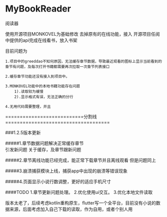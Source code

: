 # MyBookReader
阅读器

使用开源项目MONKOVEL为基础修改
去掉原有的在线功能，接入 开源项目任阅中提供的api完成在线看书，放入书架

目前问题为
   
    1.项目中的greeddao不知何原因，无法缓存章节数据，导致最近观看的图标上显示当前看到的章节有问题，及每次打开书籍都需要再次拉取一次章节列表接口
     
    2.缓存章节功能还没有接入到项目中。  
       
    3.MONKOVEL功能中的本地书籍功能存在问题
        1).读取较为缓慢
        2).显示格式有误，无法正确的分行
      
    4.无用代码需要整理，并且




===========================分割线====================================

###1.2.5版本更新

#####1.章节数据问题解决正常缓存章节   
    引发新问题 关于缓存，及章节跟新问题
    
#####2.章节离线功能已经完成，能正常下载章节并且离线观看
    但是问题同上

#####3.崩溃捕获模块上线，捕获app中出现的崩溃等错误现象

#####4.页面显示小说行数调整，更好的适应手机尺寸

####TODO
    1.章节更新问题处理。
    2.优化使用ui交互。
    3.优化本地文件读取


版本太老了，后续考虑kotlin重构原生，flutter写一个全平台，目前没有小说的数据来源，后面考虑加入自己下载的读取，作为自用，或者个别人用